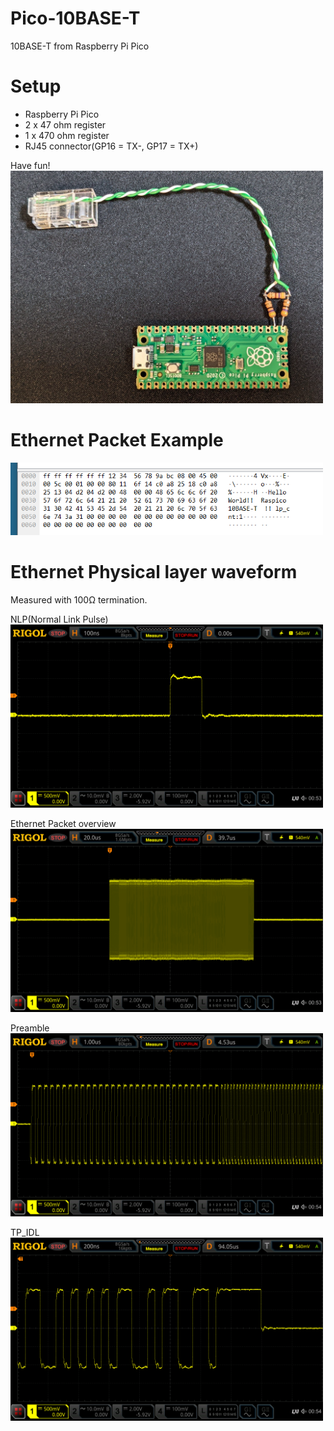 # Pico-10BASE-T
10BASE-T from Raspberry Pi Pico

# Setup
* Raspberry Pi Pico
* 2 x 47 ohm register
* 1 x 470 ohm register
* RJ45 connector(GP16 = TX-, GP17 = TX+)

Have fun!  
<img src="doc/setup.png" width="500">  

# Ethernet Packet Example
<img src="doc/packet.png" width="500">  

# Ethernet Physical layer waveform
Measured with 100Ω termination.  

NLP(Normal Link Pulse)  
<img src="doc/nlp.png" width="500">  

Ethernet Packet overview  
<img src="doc/packet_2.png" width="500">  

Preamble  
<img src="doc/preamble.png" width="500">  

TP_IDL  
<img src="doc/tp_idl.png" width="500">  
